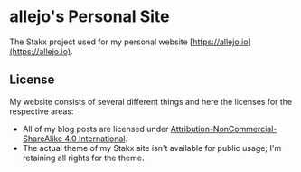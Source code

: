 # allejo's Personal Site


The Stakx project used for my personal website [https://allejo.io](https://allejo.io).

## License

My website consists of several different things and here the licenses for the respective areas:

- All of my blog posts are licensed under [Attribution-NonCommercial-ShareAlike 4.0 International](http://creativecommons.org/licenses/by-nc-sa/4.0/).
- The actual theme of my Stakx site isn't available for public usage; I'm retaining all rights for the theme.
